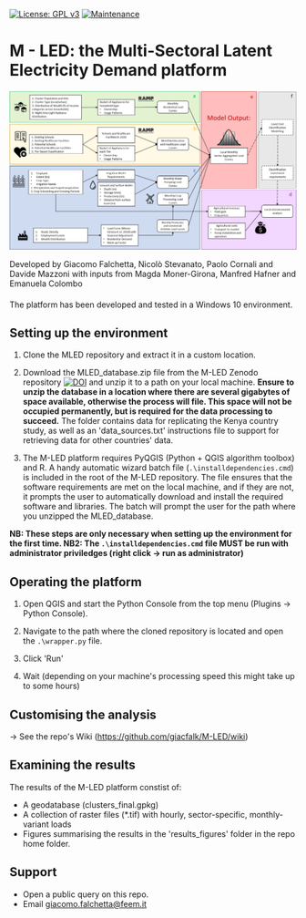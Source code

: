 [![License: GPL v3](https://img.shields.io/badge/License-GPLv3-blue.svg)](https://www.gnu.org/licenses/gpl-3.0) [![Maintenance](https://img.shields.io/badge/Maintained%3F-yes-green.svg)](https://GitHub.com/Naereen/StrapDown.js/graphs/commit-activity)

# M - LED: the Multi-Sectoral Latent Electricity Demand platform

![alt text](https://github.com/giacfalk/M-LED/blob/master/logo.png?raw=true)

Developed by Giacomo Falchetta, Nicolò Stevanato, Paolo Cornali and Davide Mazzoni with inputs from Magda Moner-Girona, Manfred Hafner and Emanuela Colombo

####
The platform has been developed and tested in a Windows 10 environment. 

## Setting up the environment
1. Clone the MLED repository and extract it in a custom location.

2. Download the MLED_database.zip file from the M-LED Zenodo repository [![DOI](https://zenodo.org/badge/DOI/10.5281/zenodo.3980355.svg)](https://doi.org/10.5281/zenodo.3980355) and unzip it to a path on your local machine. **Ensure to unzip the database in a location where there are several gigabytes of space available, otherwise the process will file. This space will not be occupied permanently, but is required for the data processing to succeed.** The folder contains data for replicating the Kenya country study, as well as an 'data_sources.txt' instructions file to support for retrieving data for other countries' data.

3. The M-LED platform requires PyQGIS (Python + QGIS algorithm toolbox) and R. A handy automatic wizard batch file (`.\installdependencies.cmd`) is included in the root of the M-LED repository. The file ensures that the software requirements are met on the local machine, and if they are not, it prompts the user to automatically download and install the required software and libraries. The batch will prompt the user for the path where you unzipped the MLED_database.

**NB: These steps are only necessary when setting up the environment for the first time. NB2: The `.\installdependencies.cmd` file MUST be run with administrator priviledges (right click -> run as administrator)**

## Operating the platform
1. Open QGIS and start the Python Console from the top menu (Plugins -> Python Console).

2. Navigate to the path where the cloned repository is located and open the `.\wrapper.py` file.

3. Click 'Run'

4. Wait (depending on your machine's processing speed this might take up to some hours)

## Customising the analysis
-> See the repo's Wiki (https://github.com/giacfalk/M-LED/wiki)

## Examining the results
The results of the M-LED platform constist of:
- A geodatabase (clusters_final.gpkg)
- A collection of raster files (*.tif) with hourly, sector-specific, monthly-variant loads
- Figures summarising the results in the 'results_figures' folder in the repo home folder.

## Support
- Open a public query on this repo.
- Email giacomo.falchetta@feem.it

